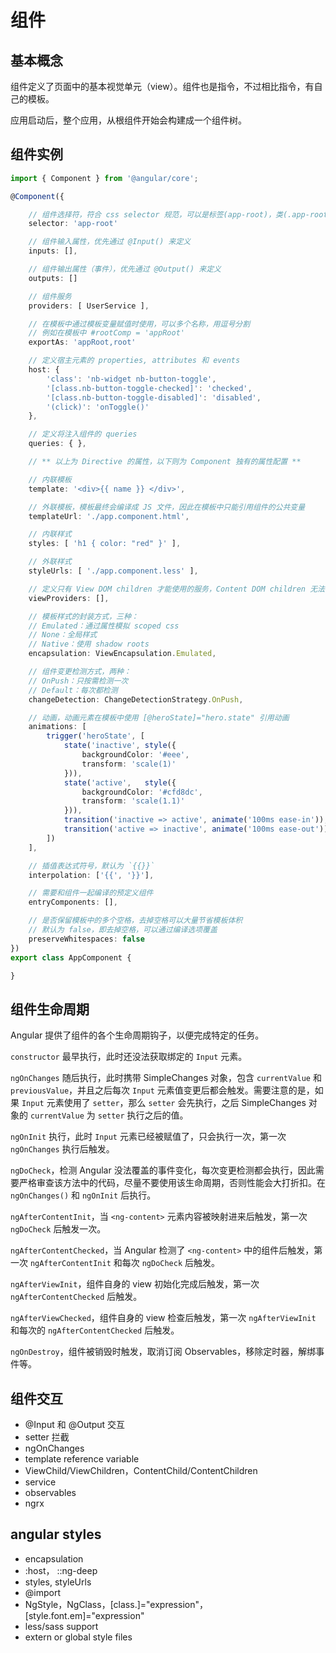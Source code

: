 # 组件

## 基本概念

组件定义了页面中的基本视觉单元（view）。组件也是指令，不过相比指令，有自己的模板。

应用启动后，整个应用，从根组件开始会构建成一个组件树。

## 组件实例

```ts
import { Component } from '@angular/core';

@Component({

    // 组件选择符，符合 css selector 规范，可以是标签(app-root)，类(.app-root)，或者属性([app-root])等
    selector: 'app-root'

    // 组件输入属性，优先通过 @Input() 来定义
    inputs: [],

    // 组件输出属性（事件），优先通过 @Output() 来定义
    outputs: []

    // 组件服务
    providers: [ UserService ],

    // 在模板中通过模板变量赋值时使用，可以多个名称，用逗号分割
    // 例如在模板中 #rootComp = 'appRoot'
    exportAs: 'appRoot,root'

    // 定义宿主元素的 properties, attributes 和 events
    host: {
        'class': 'nb-widget nb-button-toggle',
        '[class.nb-button-toggle-checked]': 'checked',
        '[class.nb-button-toggle-disabled]': 'disabled',
        '(click)': 'onToggle()'
    },

    // 定义将注入组件的 queries
    queries: { },

    // ** 以上为 Directive 的属性，以下则为 Component 独有的属性配置 **

    // 内联模板
    template: '<div>{{ name }} </div>',

    // 外联模板，模板最终会编译成 JS 文件，因此在模板中只能引用组件的公共变量
    templateUrl: './app.component.html',

    // 内联样式
    styles: [ 'h1 { color: "red" }' ],

    // 外联样式
    styleUrls: [ './app.component.less' ],

    // 定义只有 View DOM children 才能使用的服务，Content DOM children 无法使用
    viewProviders: [],

    // 模板样式的封装方式，三种：
    // Emulated：通过属性模拟 scoped css
    // None：全局样式
    // Native：使用 shadow roots
    encapsulation: ViewEncapsulation.Emulated,

    // 组件变更检测方式，两种：
    // OnPush：只按需检测一次
    // Default：每次都检测
    changeDetection: ChangeDetectionStrategy.OnPush,

    // 动画，动画元素在模板中使用 [@heroState]="hero.state" 引用动画
    animations: [
        trigger('heroState', [
            state('inactive', style({
                backgroundColor: '#eee',
                transform: 'scale(1)'
            })),
            state('active',   style({
                backgroundColor: '#cfd8dc',
                transform: 'scale(1.1)'
            })),
            transition('inactive => active', animate('100ms ease-in')),
            transition('active => inactive', animate('100ms ease-out'))
        ])
    ],

    // 插值表达式符号，默认为 `{{}}`
    interpolation: ['{{', '}}'],

    // 需要和组件一起编译的预定义组件
    entryComponents: [],

    // 是否保留模板中的多个空格，去掉空格可以大量节省模板体积
    // 默认为 false，即去掉空格，可以通过编译选项覆盖
    preserveWhitespaces: false
})
export class AppComponent {

}
```

## 组件生命周期

Angular 提供了组件的各个生命周期钩子，以便完成特定的任务。

`constructor` 最早执行，此时还没法获取绑定的 `Input` 元素。

`ngOnChanges` 随后执行，此时携带 SimpleChanges 对象，包含 `currentValue` 和 `previousValue`，并且之后每次 `Input` 元素值变更后都会触发。需要注意的是，如果 `Input` 元素使用了 `setter`，那么 `setter` 会先执行，之后 SimpleChanges 对象的 `currentValue` 为 `setter` 执行之后的值。

`ngOnInit` 执行，此时 `Input` 元素已经被赋值了，只会执行一次，第一次 `ngOnChanges` 执行后触发。

`ngDoCheck`，检测 Angular 没法覆盖的事件变化，每次变更检测都会执行，因此需要严格审查该方法中的代码，尽量不要使用该生命周期，否则性能会大打折扣。在 `ngOnChanges()` 和 `ngOnInit` 后执行。

`ngAfterContentInit`，当 `<ng-content>` 元素内容被映射进来后触发，第一次 `ngDoCheck` 后触发一次。

`ngAfterContentChecked`，当 Angular 检测了 `<ng-content>` 中的组件后触发，第一次 `ngAfterContentInit` 和每次 `ngDoCheck` 后触发。

`ngAfterViewInit`，组件自身的 view 初始化完成后触发，第一次 `ngAfterContentChecked` 后触发。

`ngAfterViewChecked`，组件自身的 view 检查后触发，第一次 `ngAfterViewInit` 和每次的 `ngAfterContentChecked` 后触发。

`ngOnDestroy`，组件被销毁时触发，取消订阅 Observables，移除定时器，解绑事件等。

## 组件交互

- @Input 和 @Output 交互
- setter 拦截
- ngOnChanges
- template reference variable
- ViewChild/ViewChildren，ContentChild/ContentChildren
- service
- observables
- ngrx

## angular styles

- encapsulation
- :host， ::ng-deep
- styles, styleUrls
- @import
- NgStyle，NgClass，[class.]="expression"，[style.font.em]="expression"
- less/sass support
- extern or global style files

